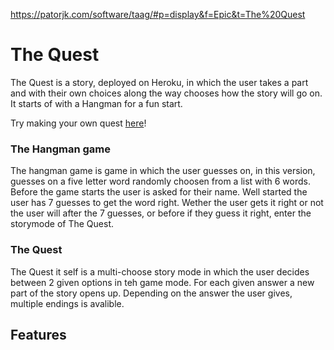 https://patorjk.com/software/taag/#p=display&f=Epic&t=The%20Quest

# The Quest 

The Quest is a story, deployed on Heroku, in which the user takes a part and with their own choices along the way chooses how the story will go on.
It starts of with a Hangman for a fun start.

Try making your own quest [here](https://the-quest-by-calle.herokuapp.com/)!

### The Hangman game

The hangman game is game in which the user guesses on, in this version, guesses on a five letter word randomly choosen from a list with 6 words. 
Before the game starts the user is asked for their name. 
Well started the user has 7 guesses to get the word right. Wether the user gets it right or not the user will after the 7 guesses, or before if they guess it right, enter the storymode of The Quest.

### The Quest

The Quest it self is a multi-choose story mode in which the user decides between 2 given options in teh game mode. For each given answer a new part of the story opens up. Depending on the answer the user gives, multiple endings is avalible. 


##

## Features


